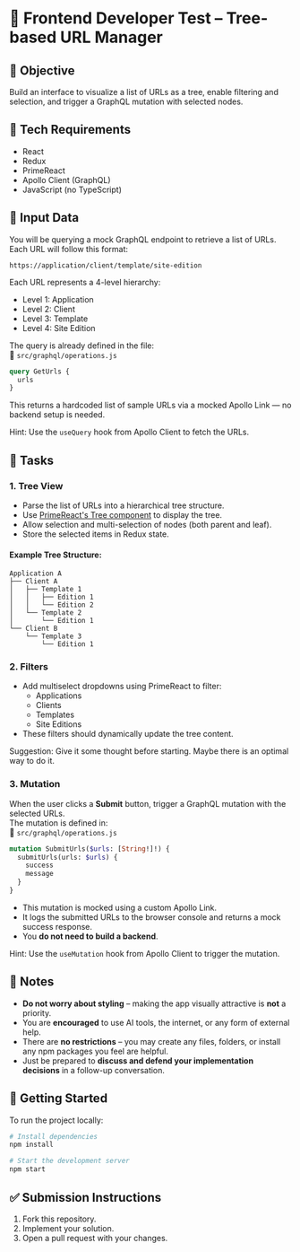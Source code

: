# 🧪 Frontend Developer Test – Tree-based URL Manager

## 🧠 Objective

Build an interface to visualize a list of URLs as a tree, enable filtering and selection, and trigger a GraphQL mutation with selected nodes.

## 🧰 Tech Requirements

- React
- Redux
- PrimeReact
- Apollo Client (GraphQL)
- JavaScript (no TypeScript)

## 🔗 Input Data

You will be querying a mock GraphQL endpoint to retrieve a list of URLs. Each URL will follow this format:

```
https://application/client/template/site-edition
```

Each URL represents a 4-level hierarchy:
- Level 1: Application
- Level 2: Client
- Level 3: Template
- Level 4: Site Edition

The query is already defined in the file:  
📄 `src/graphql/operations.js`

```graphql
query GetUrls {
  urls
}
```

This returns a hardcoded list of sample URLs via a mocked Apollo Link — no backend setup is needed.

Hint: Use the `useQuery` hook from Apollo Client to fetch the URLs.

## 🧱 Tasks

### 1. Tree View

- Parse the list of URLs into a hierarchical tree structure.
- Use [PrimeReact's Tree component](https://primereact.org/tree/) to display the tree.
- Allow selection and multi-selection of nodes (both parent and leaf).
- Store the selected items in Redux state.

#### Example Tree Structure:

```
Application A
├── Client A
│   ├── Template 1
│   │   ├── Edition 1
│   │   └── Edition 2
│   └── Template 2
│       └── Edition 1
└── Client B
    └── Template 3
        └── Edition 1
```

### 2. Filters

- Add multiselect dropdowns using PrimeReact to filter:
  - Applications
  - Clients
  - Templates
  - Site Editions
- These filters should dynamically update the tree content.

Suggestion: Give it some thought before starting. Maybe there is an optimal way to do it. 

### 3. Mutation

When the user clicks a **Submit** button, trigger a GraphQL mutation with the selected URLs.  
The mutation is defined in:  
📄 `src/graphql/operations.js`

```graphql
mutation SubmitUrls($urls: [String!]!) {
  submitUrls(urls: $urls) {
    success
    message
  }
}
```

- This mutation is mocked using a custom Apollo Link.
- It logs the submitted URLs to the browser console and returns a mock success response.
- You **do not need to build a backend**.

Hint: Use the `useMutation` hook from Apollo Client to trigger the mutation.

## 📝 Notes

- **Do not worry about styling** – making the app visually attractive is **not** a priority.
- You are **encouraged** to use AI tools, the internet, or any form of external help.
- There are **no restrictions** – you may create any files, folders, or install any npm packages you feel are helpful.
- Just be prepared to **discuss and defend your implementation decisions** in a follow-up conversation.

## 🚀 Getting Started

To run the project locally:

```bash
# Install dependencies
npm install

# Start the development server
npm start
```

## ✅ Submission Instructions

1. Fork this repository.
2. Implement your solution.
3. Open a pull request with your changes.
